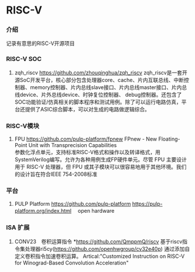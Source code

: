 # RISC-V

### 介绍

记录有意思的RISC-V开源项目

### RISC-V SOC

1. zqh_riscv
 https://github.com/zhouqinghua/zqh_riscv
 zqh_riscv是一套开源SoC开发平台，核心部分包含处理器core、cache、片内互联总线、中断控制器、memory控制器、片内总线slave接口、片内总线master接口、片内总线device、片外总线device、时钟复位控制器、  debug控制器。还包含了SOC功能验证/仿真相关的脚本程序和测试用例。除了可以运行电路仿真，平台还提供了ASIC综合脚本，可以对生成的电路做逻辑综合。

### RISC-V模块

1. FPU
https://github.com/pulp-platform/fpnew
FPnew - New Floating-Point Unit with Transprecision Capabilities  
参数化浮点单元，支持标准RISC-V格式和操作以及转译格式，用SystemVerilog编写。允许为各种用例生成FP硬件单元。尽管 FPU 主要设计用于 RISC-V 处理器，但 FPU 或其子模块可以很容易地用于其他环境。我们的设计旨在符合IEEE 754-2008标准

### 平台

1. PULP Platform
 https://github.com/pulp-platform  https://pulp-platform.org/index.html
　open hardware

### ISA 扩展

1. CONV23　卷积运算指令
*https://github.com/QmppmQ/riscv
基于riscv指令集处理器ri5cy(https://github.com/openhwgroup/cv32e40p)
通过添加自定义卷积指令加速卷积运算。
Artical:"Customized Instruction on RISC-V for Winograd-Based Convolution Acceleration"
